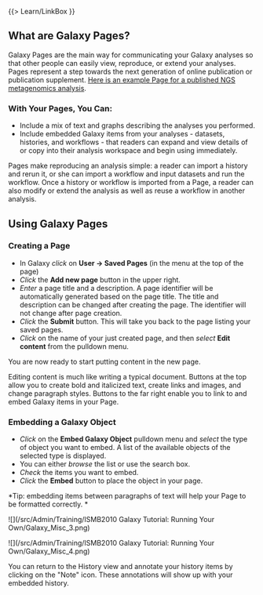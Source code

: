 {{> Learn/LinkBox }}
## What are Galaxy Pages?

Galaxy Pages are the main way for communicating your Galaxy analyses so that other people can easily view, reproduce, or extend your analyses. Pages represent a step towards the next generation of online publication or publication supplement.  [Here is an example Page for a published NGS metagenomics analysis](http://main.g2.bx.psu.edu/u/aun1/p/windshield-splatter).

### With Your Pages, You Can:

* Include a mix of text and graphs describing the analyses you performed.
* Include embedded Galaxy items from your analyses - datasets, histories, and workflows - that readers can expand and view details of or copy into their analysis workspace and begin using immediately. 

Pages make reproducing an analysis simple: a reader can import a history and rerun it, or she can import a workflow and input datasets and run the workflow. Once a history or workflow is imported from a Page, a reader can also modify or extend the analysis as well as reuse a workflow in another analysis.

## Using Galaxy Pages

### Creating a Page

* In Galaxy *click* on **User &rarr; Saved Pages** (in the menu at the top of the page) 
* *Click* the **Add new page** button in the upper right. 
* *Enter* a page title and a description.  A page identifier will be automatically generated based on the page title.  The title and description can be changed after creating the page.  The identifier will not change after page creation.
* *Click* the **Submit** button.  This will take you back to the page listing your saved pages.
* *Click* on the name of your just created page, and then *select* **Edit content** from the pulldown menu.

You are now ready to start putting content in the new page.

Editing content is much like writing a typical document. Buttons at the top allow you to create bold and italicized text, create links and images, and change paragraph styles. Buttons to the far right enable you to link to and embed Galaxy items in your Page.

### Embedding a Galaxy Object

* *Click* on the **Embed Galaxy Object** pulldown menu and *select* the type of object you want to embed.  A list of the available objects of the selected type is displayed.
* You can either *browse* the list or use the search box. 
* *Check* the items you want to embed.
* *Click* the **Embed** button to place the object in your page.

*Tip: embedding items between paragraphs of text will help your Page to be formatted correctly. *

![](/src/Admin/Training/ISMB2010 Galaxy Tutorial: Running Your Own/Galaxy_Misc_3.png)

![](/src/Admin/Training/ISMB2010 Galaxy Tutorial: Running Your Own/Galaxy_Misc_4.png)

You can return to the History view and annotate your history items by clicking on the "Note" icon. These annotations will show up with your embedded history.
